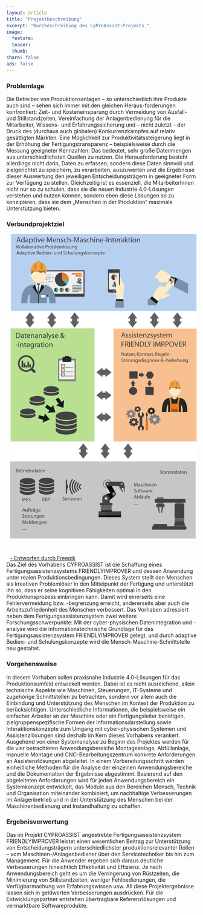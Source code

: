 ```yaml
---
layout: article
title: "Projektbeschreibung"
excerpt: "Kurzbeschreibung des CyProAssist-Projekts."
image:
  feature:
  teaser:
  thumb:
share: false
ads: false
---
```


### Problemlage
Die Betreiber von Produktionsanlagen – so unterschiedlich ihre Produkte auch sind – sehen sich immer mit den gleichen Heraus-forderungen konfrontiert: Zeit- und Kosteneinsparung durch Vermeidung von Ausfall- und Stillstandzeiten, Vereinfachung der Anlagenbedienung für die Mitarbeiter, Wissens- und Erfahrungssicherung und – nicht zuletzt – der Druck des (durchaus auch globalen) Konkurrenzkampfes auf relativ gesättigten Märkten. Eine Möglichkeit zur Produktivitätssteigerung liegt in der Erhöhung der Fertigungstransparenz – beispielsweise durch die Messung geeigneter Kennzahlen. Das bedeutet, sehr große Datenmengen aus unterschiedlichsten Quellen zu nutzen. Die Herausforderung besteht allerdings nicht darin, Daten zu erfassen, sondern diese Daten sinnvoll und zielgerichtet zu speichern, zu verarbeiten, auszuwerten und die Ergebnisse dieser Auswertung den jeweiligen Entscheidungsträgern in geeigneter Form zur Verfügung zu stellen. Gleichzeitig ist es essenziell, die MitarbeiterInnen nicht nur so zu schulen, dass sie die neuen Industrie 4.0-Lösungen verstehen und nutzen können, sondern eben diese Lösungen so zu konzipieren, dass sie dem „Menschen in der Produktion“ maximale Unterstützung bieten.

### Verbundprojektziel

<div class="page-image" style="float:right; margin-left: 10px;">
<img style="margin-bottom:40px;" src="/images/friendly-improver2.png" alt="">
<a class="image-credit" target="_blank" href="http://de.freepik.com/vektoren-kostenlos/bauingenieur-symbole_768884.htm"> - Entworfen durch Freepik</a>
</div>

Das Ziel des Vorhabens CYPROASSIST ist die Schaffung eines Fertigungsassistenzsystems FRIENDLYIMPROVER und dessen Anwendung unter realen Produktionsbedingungen. Dieses System stellt den Menschen als kreativen Problemlöser in den Mittelpunkt der Fertigung und unterstützt ihn so, dass er seine kognitiven Fähigkeiten optimal in den Produktionsprozess einbringen kann. Damit wird einerseits eine Fehlervermeidung bzw. -begrenzung erreicht, andererseits aber auch die Arbeitszufriedenheit des Menschen verbessert. Das Vorhaben adressiert neben dem Fertigungsassistenzsystem zwei weitere Forschungsschwerpunkte: Mit der cyber-physischen Datenintegration und -analyse wird die informationstechnische Grundlage für das Fertigungsassistenzsystem FRIENDLYIMPROVER gelegt, und durch adaptive Bedien- und Schulungskonzepte wird die Mensch-Maschine-Schnittstelle neu gestaltet.

### Vorgehensweise
In diesem Vorhaben sollen praxisnahe Industrie 4.0-Lösungen für das Produktionsumfeld entwickelt werden. Dabei ist es nicht ausreichend, allein technische Aspekte wie Maschinen, Steuerungen, IT-Systeme und zugehörige Schnittstellen zu betrachten, sondern vor allem auch die Einbindung und Unterstützung des Menschen im Kontext der Produktion zu berücksichtigen. Unterschiedliche Informationen, die beispielsweise ein einfacher Arbeiter an der Maschine oder ein Fertigungsleiter benötigen, zielgruppenspezifische Formen der Informationsdarstellung sowie Interaktionskonzepte zum Umgang mit cyber-physischen Systemen und Assistenzlösungen sind deshalb im Kern dieses Vorhabens verankert. Ausgehend von einer Systemanalyse zu Beginn des Projektes werden für die vier betrachteten Anwendungsbereiche Montageanlage, Abfüllanlage, manuelle Montage und CNC-Bearbeitungszentrum konkrete Anforderungen an Assistenzlösungen abgeleitet. In einem Vorbereitungsschritt werden einheitliche Methoden für die Analyse der einzelnen Anwendungsbereiche und die Dokumentation der Ergebnisse abgestimmt. Basierend auf den abgeleiteten Anforderungen wird für jeden Anwendungsbereich ein Systemkonzept entwickelt, das Module aus den Bereichen Mensch, Technik und Organisation miteinander kombiniert, um nachhaltige Verbesserungen im Anlagenbetrieb und in der Unterstützung des Menschen bei der Maschinenbedienung und Instandhaltung zu schaffen.

### Ergebnisverwertung
Das im Projekt CYPROASSIST angestrebte Fertigungsassistenzsystem FRIENDLYIMPROVER leistet einen wesentlichen Beitrag zur Unterstützung von Entscheidungsträgern unterschiedlichster produktionsrelevanter Rollen – vom Maschinen-/Anlagenbediener über den Servicetechniker bis hin zum Management. Für die Anwender ergeben sich daraus deutliche Verbesserungen hinsichtlich Effektivität und Effizienz. Je nach Anwendungsbereich geht es um die Verringerung von Rüstzeiten, die Minimierung von Stillstandzeiten, weniger Fehlbedienungen, die Verfügbarmachung von Erfahrungswissen usw. All diese Projektergebnisse lassen sich in geldwerten Verbesserungen ausdrücken. Für die Entwicklungspartner entstehen übertragbare Referenzlösungen und vermarktbare Softwareprodukte.